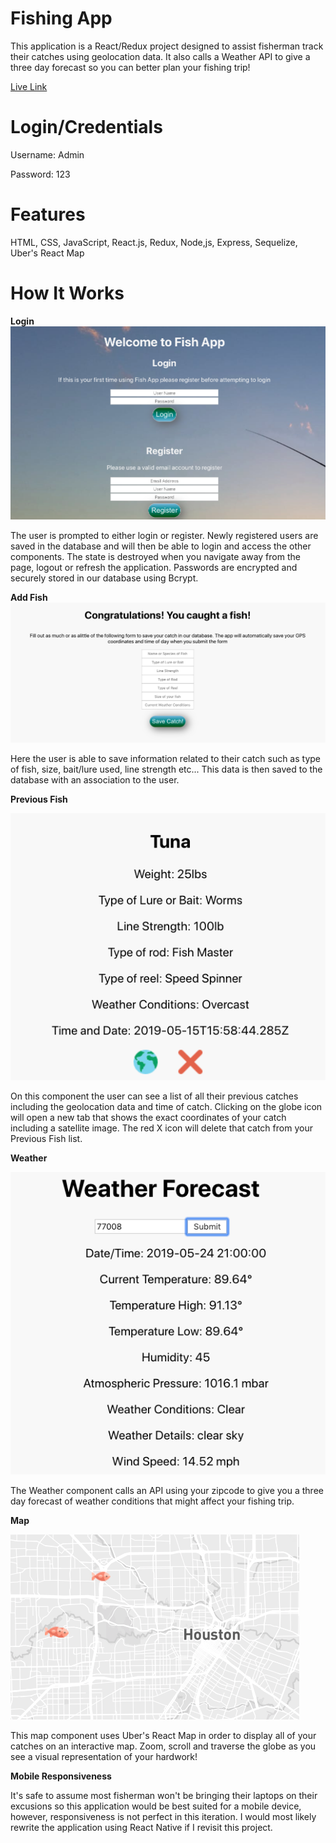 # Fishing App 

This application is a React/Redux project designed to assist fisherman track their catches using geolocation data. It also calls a Weather API to give a three day forecast so you can better plan your fishing trip!

<a href="https://fishing-journal.herokuapp.com/">Live Link</a>

# Login/Credentials

Username: Admin

Password: 123


# Features
HTML, CSS, JavaScript, React.js, Redux, Node,js, Express, Sequelize, Uber's React Map

# How It Works
**Login**
<img src="Images/Login.png"/>

<p>The user is prompted to either login or register. Newly registered users are saved in the database and will then be able to login and access the other components. The state is destroyed when you navigate away from the page, logout or refresh the application. Passwords are encrypted and securely stored in our database using Bcrypt.</p>

**Add Fish**
<img src="Images/Fish.png"/>

<p>Here the user is able to save information related to their catch such as type of fish, size, bait/lure used, line strength etc... This data is then saved to the database with an association to the user.</p>
 
**Previous Fish**

<img src="Images/Previous.png"/>

<p> On this component the user can see a list of all their previous catches including the geolocation data and time of catch. Clicking on the globe icon will open a new tab that shows the exact coordinates of your catch including a satellite image. The red X icon will delete that catch from your Previous Fish list.</p>

**Weather**

<img src="Images/Weather.png"/>

<p>The Weather component calls an API using your zipcode to give you a three day forecast of weather conditions that might affect your fishing trip.</p>

**Map**

<img src="Images/Map.png"/>

<p>This map component uses Uber's React Map in order to display all of your catches on an interactive map. Zoom, scroll and traverse the globe as you see a visual representation of your hardwork!</p>

**Mobile Responsiveness**

<p>It's safe to assume most fisherman won't be bringing their laptops on their excusions so this application would be best suited for a mobile device, however, responsiveness is not perfect in this iteration. I would most likely rewrite the application using React Native if I revisit this project.</p>

